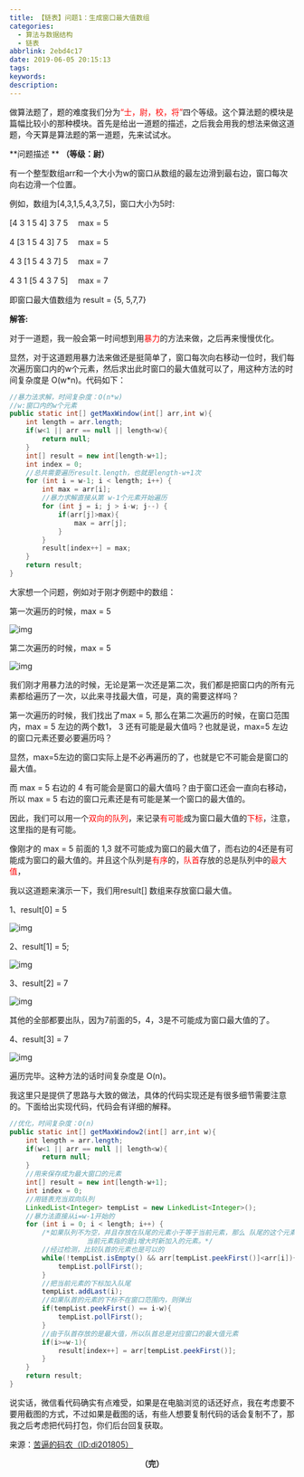 ```yaml
---
title: 【链表】问题1：生成窗口最大值数组
categories:
  - 算法与数据结构
  - 链表
abbrlink: 2ebd4c17
date: 2019-06-05 20:15:13
tags:
keywords:
description:
---
```


做算法题了，题的难度我们分为<font color="red">“士，尉，校，将”</font>四个等级。这个算法题的模块是篇幅比较小的那种模块。首先是给出一道题的描述，之后我会用我的想法来做这道题，今天算是算法题的第一道题，先来试试水。

<!--more-->

**问题描述 ** **（等级：尉）**

有一个整型数组arr和一个大小为w的窗口从数组的最左边滑到最右边，窗口每次向右边滑一个位置。

例如，数组为[4,3,1,5,4,3,7,5]，窗口大小为5时:

[4 3 1 5 4] 3 7 5 　max = 5

4 [3 1 5 4 3] 7 5 　max = 5

4 3 [1 5 4 3 7] 5 　max = 7

4 3 1 [5 4 3 7 5]  　max = 7

即窗口最大值数组为 result = {5, 5,7,7}



**解答:**



对于一道题，我一般会第一时间想到用<font color="red">暴力</font>的方法来做，之后再来慢慢优化。



显然，对于这道题用暴力法来做还是挺简单了，窗口每次向右移动一位时，我们每次遍历窗口内的w个元素，然后求出此时窗口的最大值就可以了，用这种方法的时间复杂度是 O(w*n)。代码如下：



```java
//暴力法求解，时间复杂度：O(n*w)
//w:窗口内的w个元素
public static int[] getMaxWindow(int[] arr,int w){
    int length = arr.length;
    if(w<1 || arr == null || length<w){
        return null;
    }
    int[] result = new int[length-w+1];
    int index = 0;
    //总共需要遍历result.length，也就是length-w+1次
    for (int i = w-1; i < length; i++) { 
        int max = arr[i];
        //暴力求解直接从第 w-1个元素开始遍历
        for (int j = i; j > i-w; j--) {
            if(arr[j]>max){
                max = arr[j];
            }
        }
        result[index++] = max;
    }
    return result;
}
```



大家想一个问题，例如对于刚才例题中的数组：



第一次遍历的时候，max = 5



![img](https://mmbiz.qpic.cn/mmbiz_png/gsQM61GSzINGQRDWA5XWMn69wCJqVewgAInq9rspuVl4Wib08zh3ttGCEPmiaEichMHX3vwZ88QoQjrodpyw8kowA/640?wx_fmt=jpeg&wxfrom=5&wx_lazy=1&wx_co=1)



第二次遍历的时候，max = 5



![img](https://mmbiz.qpic.cn/mmbiz_png/gsQM61GSzINGQRDWA5XWMn69wCJqVewgefWGCeJibMeTpeMBxwBXpTkS4GQ3jpENjOibWzv55QWkXTuvP4vwIgtA/640?wx_fmt=jpeg&wxfrom=5&wx_lazy=1&wx_co=1)



我们刚才用暴力法的时候，无论是第一次还是第二次，我们都是把窗口内的所有元素都给遍历了一次，以此来寻找最大值，可是，真的需要这样吗？



第一次遍历的时候，我们找出了max = 5, 那么在第二次遍历的时候，在窗口范围内，max = 5 左边的两个数1， 3 还有可能是最大值吗？也就是说，max=5 左边的窗口元素还要必要遍历吗？



显然，max=5左边的窗口实际上是不必再遍历的了，也就是它不可能会是窗口的最大值。



而 max = 5 右边的 4 有可能会是窗口的最大值吗？由于窗口还会一直向右移动，所以 max = 5 右边的窗口元素还是有可能是某一个窗口的最大值的。



因此，我们可以用一个<font color="red">双向的队列</font>，来记录<font color="red">有可能</font>成为窗口最大值的<font color="red">下标</font>，注意，这里指的是有可能。



像刚才的 max = 5 前面的 1,3 就不可能成为窗口的最大值了，而右边的4还是有可能成为窗口的最大值的。并且这个队列是<font color="red">有序</font>的，<font color="red">队首</font>存放的总是队列中的<font color="red">最大值</font>，



我以这道题来演示一下，我们用result[] 数组来存放窗口最大值。



1、result[0] = 5



![img](https://mmbiz.qpic.cn/mmbiz_png/gsQM61GSzINGQRDWA5XWMn69wCJqVewgyFicEq0gzIoP5YIRuAvSO0X9cPKLIibPattmwuEYguH3sInQp9iaO6ibTw/640?wx_fmt=jpeg&wxfrom=5&wx_lazy=1&wx_co=1)



2、result[1] = 5;



![img](https://mmbiz.qpic.cn/mmbiz_png/gsQM61GSzINGQRDWA5XWMn69wCJqVewgOyuTCnk6jgKuvgWSb4XkeTUV2qGiaMKz0wnGzNZODDHK9ibeuGL73aIw/640?wx_fmt=jpeg&wxfrom=5&wx_lazy=1&wx_co=1)



3、result[2] = 7



![img](https://mmbiz.qpic.cn/mmbiz_png/gsQM61GSzINGQRDWA5XWMn69wCJqVewgqzQuBydG45oK3fKoBxxP3Aw2gKpwPefdAkRiakF2icmIbjRRcU37ic1qA/640?wx_fmt=jpeg&wxfrom=5&wx_lazy=1&wx_co=1)



其他的全部都要出队，因为7前面的5，4，3是不可能成为窗口最大值的了。



4、result[3] = 7



![img](https://mmbiz.qpic.cn/mmbiz_png/gsQM61GSzINGQRDWA5XWMn69wCJqVewg4H2Ms20T3DHku9w6eYS7dKWy5Pew6K36EmkHuHULXvRqSVOypwPYaA/640?wx_fmt=jpeg&wxfrom=5&wx_lazy=1&wx_co=1)



遍历完毕。这种方法的话时间复杂度是 O(n)。



我这里只是提供了思路与大致的做法，具体的代码实现还是有很多细节需要注意的。下面给出实现代码，代码会有详细的解释。



```java
//优化，时间复杂度：O(n)
public static int[] getMaxWindow2(int[] arr,int w){
    int length = arr.length;
    if(w<1 || arr == null || length<w){
        return null;
    }
    //用来保存成为最大窗口的元素
    int[] result = new int[length-w+1];
    int index = 0;
    //用链表充当双向队列
    LinkedList<Integer> tempList = new LinkedList<Integer>();
    //暴力法直接从i=w-1开始的
    for (int i = 0; i < length; i++) {
        /*如果队列不为空，并且存放在队尾的元素小于等于当前元素，那么 队尾的这个元素就可以弹出了，因为他不可能会是窗口最大值。
		           当前元素指的是i增大时新加入的元素。*/
        //经过检测，比较队首的元素也是可以的
        while(!tempList.isEmpty() && arr[tempList.peekFirst()]<arr[i]){
            tempList.pollFirst();
        }
        //把当前元素的下标加入队尾
        tempList.addLast(i);
        //如果队首的元素的下标不在窗口范围内，则弹出
        if(tempList.peekFirst() == i-w){
            tempList.pollFirst();
        }
        //由于队首存放的是最大值，所以队首总是对应窗口的最大值元素
        if(i>=w-1){
            result[index++] = arr[tempList.peekFirst()];
        }
    }
    return result;
}
```



说实话，微信看代码确实有点难受，如果是在电脑浏览的话还好点，我在考虑要不要用截图的方式，不过如果是截图的话，有些人想要复制代码的话会复制不了，那我之后考虑把代码打包，你们后台回复获取。



来源：[苦逼的码农（ID:di201805）](http://mp.weixin.qq.com/s?__biz=Mzg2NzA4MTkxNQ==&mid=2247485184&idx=1&sn=043ad6684f1fcf031fee47444e2996f9&chksm=ce404cd4f937c5c273a0e75efcc1b2fb40ceeb25f3583f02d82211ee0a3698e271bd654a732f&scene=21#wechat_redirect)

<center style="font-weight:bold">（完）</center>